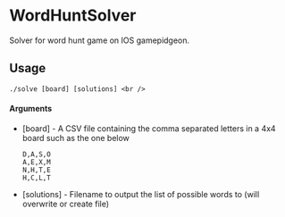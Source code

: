 # WordHuntSolver
Solver for word hunt game on IOS gamepidgeon.

## Usage
```
./solve [board] [solutions] <br />
```
#### Arguments
- [board] - A CSV file containing the comma separated letters in a 4x4 board such as the one below<br />
    ```
  D,A,S,O
  A,E,X,M
  N,H,T,E
  H,C,L,T
  ```
- [solutions] - Filename to output the list of possible words to (will overwrite or create file)

